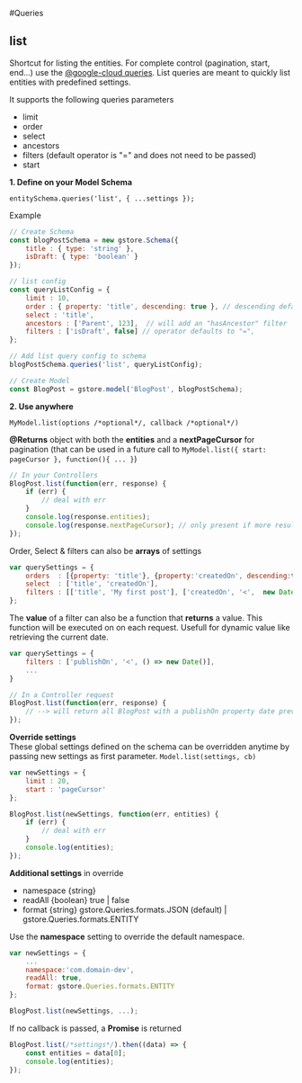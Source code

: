 #Queries

## list

Shortcut for listing the entities. For complete control (pagination, start, end...) use the [@google-cloud queries](./google-cloud-queries.md). List queries are meant to quickly list entities with predefined settings.

It supports the following queries parameters

- limit
- order
- select
- ancestors
- filters (default operator is "=" and does not need to be passed)
- start


**1. Define on your Model Schema**

`entitySchema.queries('list', { ...settings });`

Example

```js
// Create Schema
const blogPostSchema = new gstore.Schema({
    title : { type: 'string' },
    isDraft: { type: 'boolean' }
});

// list config
const queryListConfig = {
    limit : 10,
    order : { property: 'title', descending: true }, // descending defaults to false and is optional
    select : 'title',
    ancestors : ['Parent', 123],  // will add an "hasAncestor" filter
    filters : ['isDraft', false] // operator defaults to "=",
};

// Add list query config to schema
blogPostSchema.queries('list', queryListConfig);

// Create Model
const BlogPost = gstore.model('BlogPost', blogPostSchema);
```

**2. Use anywhere**

`MyModel.list(options /*optional*/, callback /*optional*/)`

**@Returns** object with both the **entities** and a **nextPageCursor** for pagination (that can be used in a future call to `MyModel.list({ start: pageCursor }, function(){ ... }`)

```js
// In your Controllers
BlogPost.list(function(err, response) {
    if (err) {
        // deal with err
    }
    console.log(response.entities);
    console.log(response.nextPageCursor); // only present if more results
});
```

Order, Select & filters can also be **arrays** of settings

```js
var querySettings = {
    orders  : [{property: 'title'}, {property:'createdOn', descending:true}]
    select  : ['title', 'createdOn'],
    filters : [['title', 'My first post'], ['createdOn', '<',  new Date()]]
};
```

The **value** of a filter can also be a function that **returns** a value. This function will be executed on on each request. Usefull for dynamic value like retrieving the current date.

```js
var querySettings = {
	filters : ['publishOn', '<', () => new Date()],
	...
}

// In a Controller request
BlogPost.list(function(err, response) {
	// --> will return all BlogPost with a publishOn property date previous of today's date.
});
```

**Override settings**  
These global settings defined on the schema can be overridden anytime by passing new settings as first parameter. `Model.list(settings, cb)`

```js
var newSettings = {
    limit : 20,
    start : 'pageCursor'
};

BlogPost.list(newSettings, function(err, entities) {
    if (err) {
        // deal with err
    }
    console.log(entities);
});
```

**Additional settings** in override

- namespace {string}
- readAll {boolean} true | false
- format {string} gstore.Queries.formats.JSON (default) | gstore.Queries.formats.ENTITY

Use the **namespace** setting to override the default namespace.

```js
var newSettings = {
    ...
    namespace:'com.domain-dev',
    readAll: true,
    format: gstore.Queries.formats.ENTITY
};

BlogPost.list(newSettings, ...);
```

If no callback is passed, a **Promise** is returned

```js
BlogPost.list(/*settings*/).then((data) => {
	const entities = data[0];
    console.log(entities);
});
```